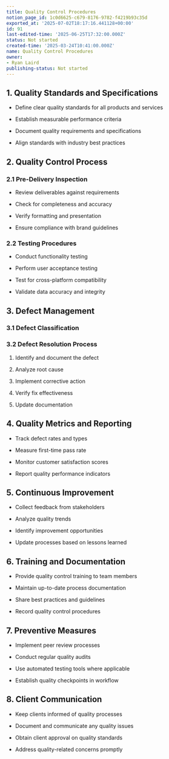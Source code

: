 ```yaml
---
title: Quality Control Procedures
notion_page_id: 1c0d6625-c679-8176-9782-f4219b93c35d
exported_at: '2025-07-02T18:17:16.441128+00:00'
id: 91
last-edited-time: '2025-06-25T17:32:00.000Z'
status: Not started
created-time: '2025-03-24T10:41:00.000Z'
name: Quality Control Procedures
owner:
- Ryan Laird
publishing-status: Not started
---
```


## 1. Quality Standards and Specifications

- Define clear quality standards for all products and services

- Establish measurable performance criteria

- Document quality requirements and specifications

- Align standards with industry best practices

## 2. Quality Control Process

### 2.1 Pre-Delivery Inspection

- Review deliverables against requirements

- Check for completeness and accuracy

- Verify formatting and presentation

- Ensure compliance with brand guidelines

### 2.2 Testing Procedures

- Conduct functionality testing

- Perform user acceptance testing

- Test for cross-platform compatibility

- Validate data accuracy and integrity

## 3. Defect Management

### 3.1 Defect Classification

<!-- Unsupported block type: table -->

### 3.2 Defect Resolution Process

1. Identify and document the defect

1. Analyze root cause

1. Implement corrective action

1. Verify fix effectiveness

1. Update documentation

## 4. Quality Metrics and Reporting

- Track defect rates and types

- Measure first-time pass rate

- Monitor customer satisfaction scores

- Report quality performance indicators

## 5. Continuous Improvement

- Collect feedback from stakeholders

- Analyze quality trends

- Identify improvement opportunities

- Update processes based on lessons learned

## 6. Training and Documentation

- Provide quality control training to team members

- Maintain up-to-date process documentation

- Share best practices and guidelines

- Record quality control procedures

## 7. Preventive Measures

- Implement peer review processes

- Conduct regular quality audits

- Use automated testing tools where applicable

- Establish quality checkpoints in workflow

## 8. Client Communication

- Keep clients informed of quality processes

- Document and communicate any quality issues

- Obtain client approval on quality standards

- Address quality-related concerns promptly